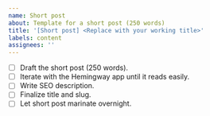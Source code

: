 ```yaml
---
name: Short post
about: Template for a short post (250 words)
title: '[Short post] <Replace with your working title>'
labels: content
assignees: ''
---
```


- [ ] Draft the short post (250 words).
- [ ] Iterate with the Hemingway app until it reads easily.
- [ ] Write SEO description.
- [ ] Finalize title and slug.
- [ ] Let short post marinate overnight.
